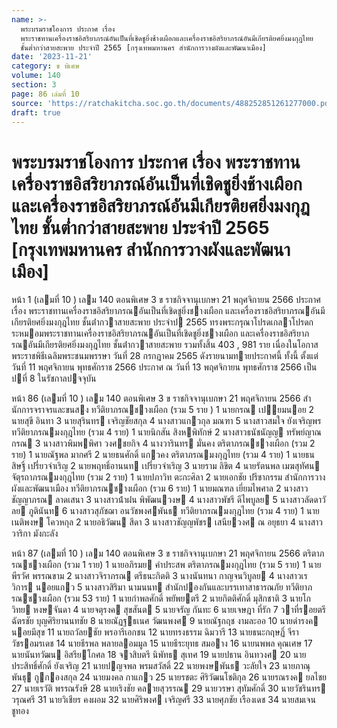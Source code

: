 ```yaml
---
name: >-
  พระบรมราชโองการ ประกาศ เรื่อง
  พระราชทานเครื่องราชอิสริยาภรณ์อันเป็นที่เชิดชูยิ่งช้างเผือกและเครื่องราชอิสริยาภรณ์อันมีเกียรติยศยิ่งมงกุฎไทย
  ชั้นต่ำกว่าสายสะพาย ประจำปี 2565 [กรุงเทพมหานคร สำนักการวางผังและพัฒนาเมือง]
date: '2023-11-21'
category: ข พิเศษ
volume: 140
section: 3
page: 86 เล่มที่ 10
source: 'https://ratchakitcha.soc.go.th/documents/488252851261277000.pdf'
draft: true
---
```


# พระบรมราชโองการ ประกาศ เรื่อง พระราชทานเครื่องราชอิสริยาภรณ์อันเป็นที่เชิดชูยิ่งช้างเผือกและเครื่องราชอิสริยาภรณ์อันมีเกียรติยศยิ่งมงกุฎไทย ชั้นต่ำกว่าสายสะพาย ประจำปี 2565 [กรุงเทพมหานคร สำนักการวางผังและพัฒนาเมือง]

หน้า 1 (เลมที่ 10 ) เลม 140 ตอนพิเศษ 3 ข ราชกิจจานุเบกษา 21 พฤศจิกายน 2566 ประกาศ เรื่อง พระราชทานเครื่องราชอิสริยาภรณอันเป็นที่เชิดชูยิ่งชางเผือก และเครื่องราชอิสริยาภรณอันมีเกียรติยศยิ่งมงกุฎไทย ชั้นต่ํากวาสายสะพาย ประจําป 2565 ทรงพระกรุณาโปรดเกลาโปรดกระหมอมพระราชทานเครื่องราชอิสริยาภรณอันเป็นที่เชิดชูยิ่งชางเผือก และเครื่องราชอิสริยาภรณอันมีเกียรติยศยิ่งมงกุฎไทย ชั้นต่ํากวาสายสะพาย รวมทั้งสิ้น 403 , 981 ราย เนื่องในโอกาสพระราชพิธีเฉลิมพระชนมพรรษา วันที่ 28 กรกฎาคม 2565 ดังรายนามทายประกาศนี้ ทั้งนี้ ตั้งแต่วันที่ 11 พฤศจิกายน พุทธศักราช 2566 ประกาศ ณ วันที่ 13 พฤศจิกายน พุทธศักราช 2566 เป็นปที่ 8 ในรัชกาลปจจุบัน

หน้า 86 (เลมที่ 10 ) เลม 140 ตอนพิเศษ 3 ข ราชกิจจานุเบกษา 21 พฤศจิกายน 2566 สํานักการจราจรและขนสง ทวีติยาภรณชางเผือก (รวม 5 ราย ) 1 นายกรณ เปยมนอย 2 นายสุขี อินทา 3 นายสุรินทร เจริญชัยสกุล 4 นางสาวแกวกุล มณฑา 5 นางสาวสมใจ ยังเจริญพร ทวีติยาภรณมงกุฎไทย (รวม 4 ราย) 1 นายนิกสัน สิงหพิทักษ์ 2 นางสาวธนัชนัญญ ทรัพย์ญาณกรณ 3 นางสาวพิมพพิศา วงศชยกิจ 4 นางวารินทร มั่นคง ตริตาภรณชางเผือก (รวม 2 ราย) 1 นายณัฐพล มากศรี 2 นายธนศักดิ์ แกวคง ตริตาภรณมงกุฎไทย (รวม 4 ราย) 1 นายธนสิษฐิ์ เปรี่ยวจําเริญ 2 นายพฤทธิ์อานนท เปรี่ยวจําเริญ 3 นายราม ลิขิต 4 นายรัตนพล เมฆสุทัศน จัตุรถาภรณมงกุฎไทย (รวม 2 ราย) 1 นายปภาวิท ตะกะศิลา 2 นายเอกชัย ปรีชากรรม สํานักการวางผังและพัฒนาเมือง ทวีติยาภรณชางเผือก (รวม 6 ราย) 1 นายมณฑล เยี่ยมไพศาล 2 นางสาวชัญญาภรณ ลาดเสนา 3 นางสาวน้ําฝน พิพัฒนวงษ 4 นางสาวพัชรี ดีไพบูลย 5 นางสาวลัดดาวัลย ภูตินันท 6 นางสาวสุภัชฌา อนวัชพงศพันธ ทวีติยาภรณมงกุฎไทย (รวม 4 ราย) 1 นายเนติพงษ โควหกุล 2 นายอธิวัฒน สีดา 3 นางสาวชัญญพัชร เสนียวงศ ณ อยุธยา 4 นางสาววาริกา มังกะลัง

หน้า 87 (เลมที่ 10 ) เลม 140 ตอนพิเศษ 3 ข ราชกิจจานุเบกษา 21 พฤศจิกายน 2566 ตริตาภรณชางเผือก (รวม 1 ราย) 1 นายอภิรมย คําประสพ ตริตาภรณมงกุฎไทย (รวม 5 ราย) 1 นายพีรวัศ พรรณขาม 2 นางสาวจิราภรณ ตรีธนะกิตติ 3 นางนันทนา กาญจนวิบูลย 4 นางสาวเรวิการ นอยแกว 5 นางสาวสิริมา นามนนท สํานักปองกันและบรรเทาสาธารณภัย ทวีติยาภรณชางเผือก (รวม 53 ราย) 1 นายกําพลศักดิ์ พยัพยตรี 2 นายกิตติศักดิ์ มุสิกชาติ 3 นายโกวิทย หงษจันดา 4 นายจตุรงค สุขสันต 5 นายจรัญ กันทะ 6 นายเจษฎา ที่รัก 7 วาที่รอยตรี ฉัตรชัย บุญศิริยานนทชัย 8 นายณัฏฐธเนศ วัฒนพงศ 9 นายณัฐกฤช งามละออ 10 นายดํารงค นอยมีสุข 11 นายถวัลยชัย พรอารีเอกชน 12 นายทรงธรรม ฉิมวารี 13 นายธนะกฤษฏิ์ จีราวัชรอมรเดช 14 นายธีรพล พลายลอมมูล 15 นายธีระยุทธ สมอาง 16 นายนพพล คุณเศษ 17 นายนันทวัฒน อิสรียโกศล 18 จาสิบตรี นิพัทธ สุเทศ 19 นายปธาน อินทวงศ 20 นายประสิทธิ์ศักดิ์ ยังเจริญ 21 นายปญจพล พรมสวัสดิ์ 22 นายพงษพันธ วะลัยใจ 23 นายภาณุพันธุ กูกองสกุล 24 นายมงคล กาแกว 25 นายรชตะ ศิริวัฒนโชติกุล 26 นายรณรงค ยลไชย 27 นายเรวัติ พรรณรังษี 28 นายเริงชัย คลายสุวรรณ 29 นายวรษา สุทัมศักดิ์ 30 นายวัชรินทร วรุณศรี 31 นายวิเชียร คงผอม 32 นายศิริพงศ เจริญศรี 33 นายศุภชัย เรืองเดช 34 นายสมเจน ชูทอง
